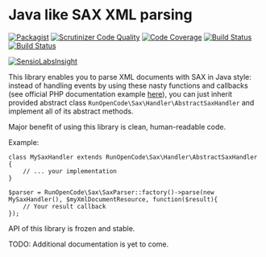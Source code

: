 Java like SAX XML parsing
======

[![Packagist](https://img.shields.io/packagist/v/RunOpenCode/sax.svg)](https://packagist.org/packages/runopencode/sax)
[![Scrutinizer Code Quality](https://scrutinizer-ci.com/g/RunOpenCode/sax/badges/quality-score.png?b=master)](https://scrutinizer-ci.com/g/RunOpenCode/sax/?branch=master)
[![Code Coverage](https://scrutinizer-ci.com/g/RunOpenCode/sax/badges/coverage.png?b=master)](https://scrutinizer-ci.com/g/RunOpenCode/sax/?branch=master)
[![Build Status](https://scrutinizer-ci.com/g/RunOpenCode/sax/badges/build.png?b=master)](https://scrutinizer-ci.com/g/RunOpenCode/sax/build-status/master)
[![Build Status](https://travis-ci.org/RunOpenCode/sax.svg?branch=master)](https://travis-ci.org/RunOpenCode/sax)

[![SensioLabsInsight](https://insight.sensiolabs.com/projects/663ee0ee-08c1-4ee2-9d5a-6889b06077be/big.png)](https://insight.sensiolabs.com/projects/663ee0ee-08c1-4ee2-9d5a-6889b06077be)

This library enables you to parse XML documents with SAX in Java style: instead of handling events by using these nasty
functions and callbacks (see official PHP documentation example [here](http://php.net/manual/en/example.xml-structure.php)),
you can just inherit provided abstract class `RunOpenCode\Sax\Handler\AbstractSaxHandler` and implement all of its abstract
methods.

Major benefit of using this library is clean, human-readable code.

Example:

    class MySaxHandler extends RunOpenCode\Sax\Handler\AbstractSaxHandler {
        // ... your implementation 
    }
    
    $parser = RunOpenCode\Sax\SaxParser::factory()->parse(new MySaxHandler(), $myXmlDocumentResource, function($result){
        // Your result callback
    });
    
API of this library is frozen and stable. 

TODO: Additional documentation is yet to come.    


